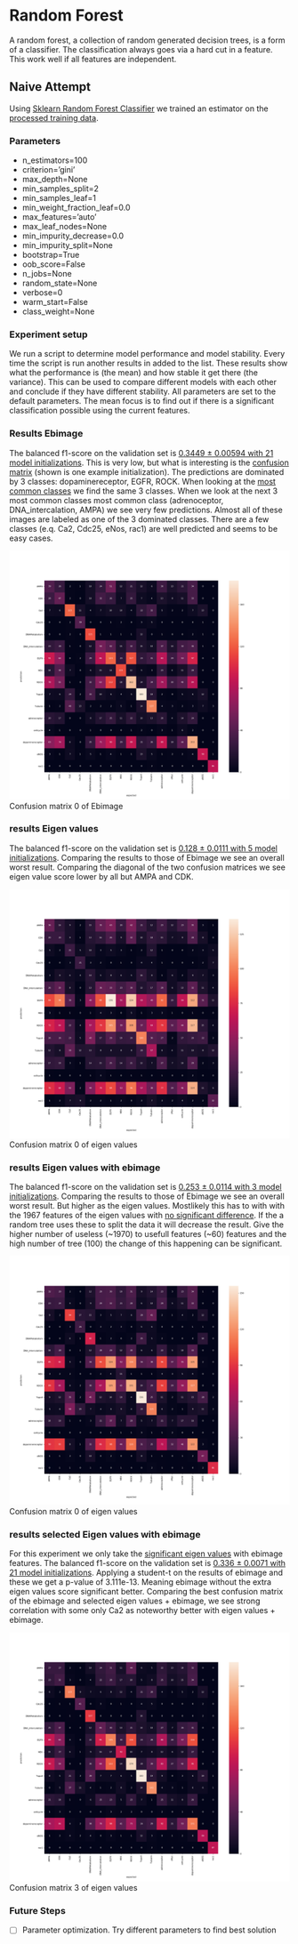# Random Forest

A random forest, a collection of random generated decision trees, is a form of a classifier.
The classification always goes via a hard cut in a feature.
This work well if all features are independent.

## Naive Attempt

Using [Sklearn Random Forest Classifier](https://scikit-learn.org/stable/modules/generated/sklearn.ensemble.RandomForestClassifier.html) we trained an estimator on the [processed training data](../2.process-data/README.md).

### Parameters

- n_estimators=100
- criterion=’gini’
- max_depth=None
- min_samples_split=2
- min_samples_leaf=1
- min_weight_fraction_leaf=0.0
- max_features=’auto’
- max_leaf_nodes=None
- min_impurity_decrease=0.0
- min_impurity_split=None
- bootstrap=True
- oob_score=False
- n_jobs=None
- random_state=None
- verbose=0
- warm_start=False
- class_weight=None

### Experiment setup

We run a script to determine model performance and model stability. 
Every time the script is run another results in added to the list. 
These results show what the performance is (the mean) and how stable it get there (the variance).
This can be used to compare different models with each other and conclude if they have different stability.
All parameters are set to the default parameters.
The mean focus is to find out if there is a significant classification possible using the current features.

### Results Ebimage

The balanced f1-score on the validation set is [0.3449 ± 0.00594 with 21 model initializations](results_ebimage/all_scores.csv).
This is very low, but what is interesting is the [confusion matrix](results/0/confusion_matrix.png) (shown is one example initialization).
The predictions are dominated by 3 classes: dopaminereceptor, EGFR, ROCK.
When looking at the [most common classes](../2.process-data/results/target_counts.tsv) we find the same 3 classes.
When we look at the next 3 most common classes most common class (adrenoceptor, DNA_intercalation, AMPA) we see very few predictions. Almost all of these images are labeled as one of the 3 dominated classes.
There are a few classes (e.q. Ca2, Cdc25, eNos, rac1) are well predicted and seems to be easy cases.

![confusion matrix](results_ebimage/0/confusion_matrix.png)
Confusion matrix 0 of Ebimage

### results Eigen values

The balanced f1-score on the validation set is [0.128 ± 0.0111 with 5 model initializations](results_eigenvalue/all_scores.csv).
Comparing the results to those of Ebimage we see an overall worst result.
Comparing the diagonal of the two confusion matrices we see eigen value score lower by all but AMPA and CDK.

![confusion matrix](results_eigenvalue/0/confusion_matrix.png)
Confusion matrix 0 of eigen values

### results Eigen values with ebimage

The balanced f1-score on the validation set is [0.253 ± 0.0114 with 3 model initializations](results_ebimage+eigenvalue/all_scores.csv).
Comparing the results to those of Ebimage we see an overall worst result.
But higher as the eigen values.
Mostlikely this has to with with the 1967 features of the eigen values with [no significant difference](../2.process-data/scripts/html/2.1.analysing-eigen-values.html).
If the a random tree uses these to split the data it will decrease the result.
Give the higher number of useless (~1970) to usefull features (~60) features and the high number of tree (100) the change of this happening can be significant.

![confusion matrix](results_ebimage+eigenvalue/0/confusion_matrix.png)
Confusion matrix 0 of eigen values

### results selected Eigen values with ebimage

For this experiment we only take the [significant eigen values](../2.process-data/scripts/html/2.1.analysing-eigen-values.html) with ebimage features.
The balanced f1-score on the validation set is [0.336 ± 0.0071 with 21 model initializations](results_ebimage+selected_eigenvalue/all_scores.csv).
Applying a student-t on the results of ebimage and these we get a p-value of 3.111e-13.
Meaning ebimage without the extra eigen values score significant better.
Comparing the best confusion matrix of the ebimage and selected eigen values + ebimage,
we see strong correlation with some only Ca2 as noteworthy better with eigen values + ebimage.

![confusion matrix](results_ebimage+selected_eigenvalue/3/confusion_matrix.png)
Confusion matrix 3 of eigen values

### Future Steps

- [ ] Parameter optimization. Try different parameters to find best solution
